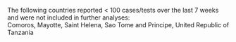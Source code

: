 The following countries reported < 100 cases/tests over the last 7 weeks and were not included in further analyses:<br>Comoros, Mayotte, Saint Helena, Sao Tome and Principe, United Republic of Tanzania
<br>
